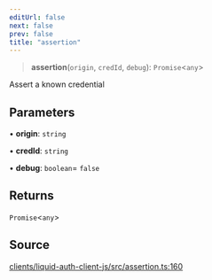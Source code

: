 ```yaml
---
editUrl: false
next: false
prev: false
title: "assertion"
---
```


> **assertion**(`origin`, `credId`, `debug`): `Promise`\<`any`\>

Assert a known credential

## Parameters

• **origin**: `string`

• **credId**: `string`

• **debug**: `boolean`= `false`

## Returns

`Promise`\<`any`\>

## Source

[clients/liquid-auth-client-js/src/assertion.ts:160](https://github.com/algorandfoundation/liquid-auth/blob/10c59840d062554c79d275cbb41957b40edae1ed/clients/liquid-auth-client-js/src/assertion.ts#L160)
